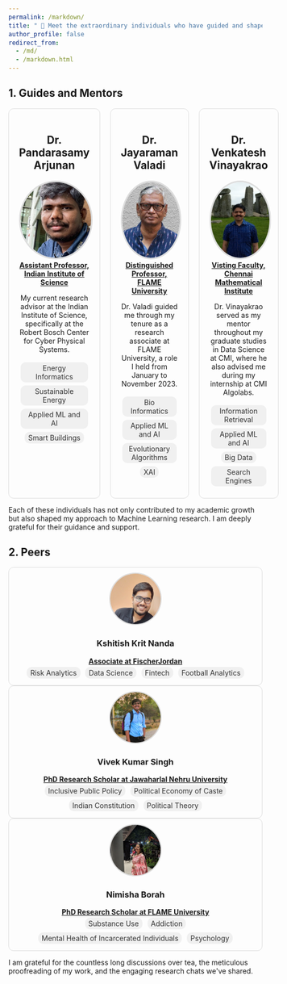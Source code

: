 ```yaml
---
permalink: /markdown/
title: " 🌟 Meet the extraordinary individuals who have guided and shaped my academic and professional journey."
author_profile: false
redirect_from: 
  - /md/
  - /markdown.html
---
```



## 1. Guides and Mentors


<style>
    .mentors-grid {
        display: grid;
        grid-template-columns: repeat(3, 1fr); /* Creates 3 columns */
        grid-gap: 20px; /* Adjust the space between grid items */
        max-width: 1200px; /* Adjust as per your layout */
        margin: auto; /* Centers the grid in the page */
    }

    .mentor-profile {
        text-align: center;
        padding: 20px;
        border: 1px solid #ddd; /* Optional: adds a border to each profile */
        border-radius: 10px; /* Optional: rounds the corners */
    }

    .mentor-profile img {
        border-radius: 50%;
        width: 150px;
        height: 150px;
        object-fit: cover;
        border: 3px solid #ddd;
    }

    .research-interest {
        display: inline-block;
        padding: 5px 10px;
        margin: 5px;
        border-radius: 15px;
        background-color: #f0f0f0;
        color: #333;
        text-decoration: none;
        cursor: pointer;
    }
    .peers-grid {
        display: grid;
        grid-template-columns: repeat(4, 1fr); /* 4 columns */
        grid-gap: 10px;
        max-width: 1200px;
        margin: auto;
    }

    .peer-profile {
        text-align: center;
        padding: 10px;
        border: 1px solid #ddd;
        border-radius: 10px;
    }

    .peer-profile img {
        border-radius: 50%;
        width: 100px; /* Smaller image */
        height: 100px;
        object-fit: cover;
        border: 2px solid #ddd;
    }

    /* Adjustments to the research-interest class as needed */
    .research-interest {
        display: inline-block;
        padding: 3px 7px;
        margin: 3px;
        border-radius: 10px;
        background-color: #f0f0f0;
        color: #333;
        text-decoration: none;
        cursor: pointer;
    }
    
    
</style>



<script>
    function filterByTag(tagName) {
        console.log("Filtering by tag: " + tagName);
        // Implement sorting logic here
    }
</script>

<div class="mentors-grid">
    <div class="mentor-profile">
        <h2>Dr. Pandarasamy Arjunan</h2>
        <img src="/images/samy_sir.jpg" alt="Dr. Pandersamy Arjunan">
         <a href="https://www.samy101.com/"> <strong> Assistant Professor, Indian Institute of Science </strong> </a>        
        <p> My current research advisor at the Indian Institute of Science, specifically at the Robert Bosch Center for Cyber Physical Systems.</p>
        <div class="research-interests">
            <span class="research-interest" onclick="filterByTag('Energy Informatics')">Energy Informatics </span>
            <span class="research-interest" onclick="filterByTag('Sustainable Energy')">Sustainable Energy</span>
            <span class="research-interest" onclick="filterByTag('Applied ML and AI')">Applied ML and AI </span>
            <span class="research-interest" onclick="filterByTag('Smart Buildings')"> Smart Buildings </span>            
        </div>
    </div>
    <div class="mentor-profile">
        <h2>Dr. Jayaraman Valadi</h2>
        <img src="/images/jayaraman-vk.jpg" alt="Dr. Jayaraman Valadi">
        <a href="https://www.flame.edu.in/faculty/jayaraman-v-k"><strong> Distinguished Professor, FLAME University </strong> </a>   
        <p> Dr. Valadi guided me through my tenure as a research associate at FLAME University, a role I held from January to November 2023.</p>
        <div class="research-interests">
             <span class="research-interest" onclick="filterByTag('Bio Informatics')"> Bio Informatics </span>
             <span class="research-interest" onclick="filterByTag('Applied ML and AI')">Applied ML and AI </span>
             <span class="research-interest" onclick="filterByTag('Evolutionary Algorithms')">Evolutionary Algorithms</span>
             <span class="research-interest" onclick="filterByTag('XAI')">XAI</span>
        </div>        
    </div>
    <div class="mentor-profile">
        <h2>Dr. Venkatesh Vinayakrao</h2>
        <img src="/images/vv.jpg" alt="Dr. Venkatesh Vinayakrao">
        <a href="http://vvtesh.co.in/"> <strong> Visting Faculty, Chennai Mathematical Institute </strong> </a>  
        <p> Dr. Vinayakrao served as my mentor throughout my graduate studies in Data Science at CMI, where he also advised me during my internship at CMI Algolabs.</p>
        <div class="research-interests">
             <span class="research-interest" onclick="filterByTag('Information Retrieval')">Information Retrieval </span>
             <span class="research-interest" onclick="filterByTag('Applied ML and AI')">Applied ML and AI </span>
             <span class="research-interest" onclick="filterByTag('Big Data')">Big Data </span>
             <span class="research-interest" onclick="filterByTag('Search Engines')">Search Engines</span>
        </div>
    </div>
    <!-- Add more mentor profiles here if needed -->
</div>

<p>Each of these individuals has not only contributed to my academic growth but also shaped my approach to Machine Learning research. I am deeply grateful for their guidance and support.</p>



## 2. Peers


<div class="peer-profile">
    <img src="/images/kkn.jpg" alt="Kshitish Krit Nanda">
    <h3>Kshitish Krit Nanda</h3>
    <a href="https://www.linkedin.com/in/kshitish-krit-nanda-8150b516a/"> <strong> Associate at FischerJordan </strong> </a>  
    <div class="research-interests">
        <span class="research-interest">Risk Analytics</span>
        <span class="research-interest">Data Science</span>
        <span class="research-interest">Fintech</span>
        <span class="research-interest">Football Analytics</span>
    </div>
</div>

<div class="peer-profile">
    <img src="/images/vks.jpg" alt="Vivek Kumar Singh">
    <h3>Vivek Kumar Singh</h3>
    <a href="https://jnu.academia.edu/VivekSingh"> <strong>PhD Research Scholar at Jawaharlal Nehru University</strong> </a>  
    <div class="research-interests">
        <span class="research-interest">Inclusive Public Policy</span>
        <span class="research-interest">Political Economy of Caste</span>
        <span class="research-interest">Indian Constitution</span>
        <span class="research-interest">Political Theory</span>
    </div>   
</div>

<div class="peer-profile">
    <img src="/images/nemo.jpg" alt="Nimisha Borah">
    <h3>Nimisha Borah</h3>
    <a href="https://flameuniversity.academia.edu/NimishaBorah"> <strong>PhD Research Scholar at FLAME University</strong> </a>  
    <div class="research-interests">
        <span class="research-interest">Substance Use</span>
        <span class="research-interest">Addiction</span>
        <span class="research-interest">Mental Health of Incarcerated Individuals</span>
        <span class="research-interest">Psychology</span>
    </div>   
</div>




<p>I am grateful for the countless long discussions over tea, the meticulous proofreading of my work, and the engaging research chats we've shared.</p>